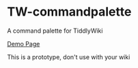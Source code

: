 # TW-commandpalette
A command palette for TiddlyWiki

[Demo Page](https://souk21.github.io/TW-commandpalette/)

This is a prototype, don't use with your wiki
